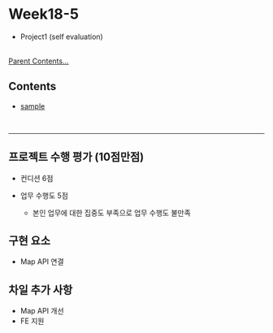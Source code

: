 # Week18-5

-   Project1 (self evaluation)


<link rel="stylesheet" href="../../assets/stylesheets/my_style.css">

<br>[Parent Contents...](../../README.md/#til-today-i-learned)


## Contents
- [sample](#sample)

<br>


-----

## 프로젝트 수행 평가 (10점만점)

- 컨디션 6점

- 업무 수행도 5점 
  + 본인 업무에 대한 집중도 부족으로 업무 수행도 불만족

## 구현 요소

- Map API 연결


## 차일 추가 사항

- Map API 개선
- FE 지원